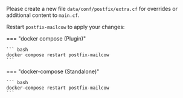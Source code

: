 Please create a new file `data/conf/postfix/extra.cf` for overrides or additional content to `main.cf`.

Restart `postfix-mailcow` to apply your changes:

=== "docker compose (Plugin)"

    ``` bash
    docker compose restart postfix-mailcow
    ```

=== "docker-compose (Standalone)"

    ``` bash
    docker-compose restart postfix-mailcow
    ```
